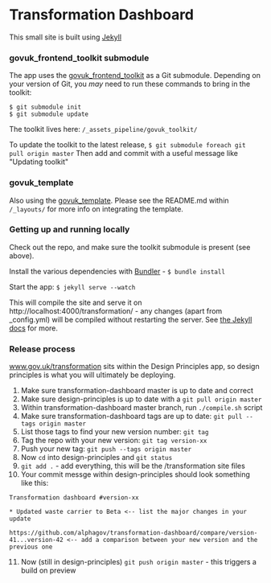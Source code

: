 Transformation Dashboard
========================

This small site is built using [Jekyll](http://jekyllrb.com/)

### govuk_frontend_toolkit submodule

The app uses the [govuk_frontend_toolkit](https://github.com/alphagov/govuk_frontend_toolkit) as a Git submodule. Depending on your version of Git, you *may* need to run these commands to bring in the toolkit:

```
$ git submodule init
$ git submodule update
```

The toolkit lives here: ```/_assets_pipeline/govuk_toolkit/```

To update the toolkit to the latest release, ```$ git submodule foreach git pull origin master```
Then add and commit with a useful message like "Updating toolkit"

### govuk_template

Also using the [govuk_template](https://github.com/alphagov/govuk_template). Please see the README.md within ```/_layouts/``` for more info on integrating the template.

### Getting up and running locally

Check out the repo, and make sure the toolkit submodule is present (see above).

Install the various dependencies with [Bundler](http://bundler.io) - ```$ bundle install```

Start the app: ```$ jekyll serve --watch```

This will compile the site and serve it on http://localhost:4000/transformation/ - any changes (apart from _config.yml) will be compiled without restarting the server. See [the Jekyll docs](http://jekyllrb.com/docs/home/) for more.

### Release process

www.gov.uk/transformation sits within the Design Principles app, so design principles is what you will ultimately be deploying.

1. Make sure transformation-dashboard master is up to date and correct
2. Make sure design-principles is up to date with a ```git pull origin master```
3. Within transformation-dashboard master branch, run ```./compile.sh``` script
4. Make sure transformation-dashboard tags are up to date: ```git pull --tags origin master```
5. List those tags to find your new version number: ```git tag```
6. Tag the repo with your new version: ```git tag version-xx```
7. Push your new tag: ```git push --tags origin master```
8. Now ```cd``` into design-principles and ```git status```
9. ```git add .``` - add everything, this will be the /transformation site files
10. Your commit messge within design-principles should look something like this:

```
Transformation dashboard #version-xx

* Updated waste carrier to Beta <-- list the major changes in your update

https://github.com/alphagov/transformation-dashboard/compare/version-41...version-42 <-- add a comparison between your new version and the previous one

```

11. Now (still in design-principles) ```git push origin master``` - this triggers a build on preview

